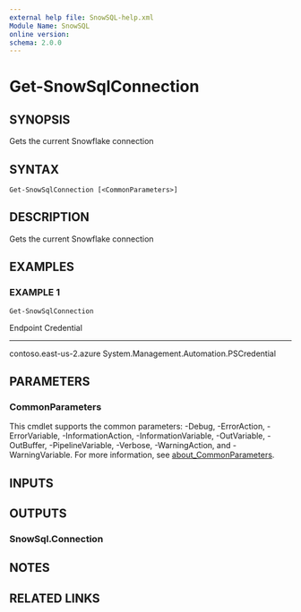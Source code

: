 ```yaml
---
external help file: SnowSQL-help.xml
Module Name: SnowSQL
online version:
schema: 2.0.0
---
```


# Get-SnowSqlConnection

## SYNOPSIS
Gets the current Snowflake connection

## SYNTAX

```
Get-SnowSqlConnection [<CommonParameters>]
```

## DESCRIPTION
Gets the current Snowflake connection

## EXAMPLES

### EXAMPLE 1
```
Get-SnowSqlConnection
```

Endpoint                    Credential
--------                    ----------
contoso.east-us-2.azure     System.Management.Automation.PSCredential

## PARAMETERS

### CommonParameters
This cmdlet supports the common parameters: -Debug, -ErrorAction, -ErrorVariable, -InformationAction, -InformationVariable, -OutVariable, -OutBuffer, -PipelineVariable, -Verbose, -WarningAction, and -WarningVariable. For more information, see [about_CommonParameters](http://go.microsoft.com/fwlink/?LinkID=113216).

## INPUTS

## OUTPUTS

### SnowSql.Connection
## NOTES

## RELATED LINKS
